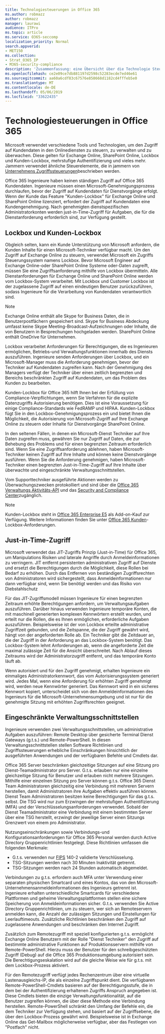 ```yaml
---
title: Technologiesteuerungen in Office 365
ms.author: robmazz
author: robmazz
manager: laurawi
audience: ITPro
ms.topic: article
ms.service: O365-seccomp
localization_priority: Normal
search.appverid:
- MET150
ms.collection:
- Strat_O365_IP
- M365-security-compliance
description: 'Zusammenfassung: eine Übersicht über die Technologie Steuerungsmethoden von Microsoft für Office 365.'
ms.openlocfilehash: ce2e09ce7db881197d2598c52283ecde7ed46e61
ms.sourcegitcommit: aa60a6cdf83c67576e858668d1182cd4fffeb5e0
ms.translationtype: MT
ms.contentlocale: de-DE
ms.lasthandoff: 05/06/2019
ms.locfileid: "33622435"
---
```

# <a name="office-365-technology-controls"></a>Technologiesteuerungen in Office 365 

Microsoft verwendet verschiedene Tools und Technologien, um den Zugriff auf Kundendaten in den Onlinediensten zu steuern, zu verwalten und zu überwachen. Diese gelten für Exchange Online, SharePoint Online, Lockbox und Kunden-Lockbox, mehrstufige Authentifizierung und vieles mehr. Jammern verwendet ähnliche Steuerelemente, die in jammern von [Unternehmens Zugriffssteuerungen](office-365-yammer-enterprise-access-controls.md)beschrieben werden.

Office 365 Ingenieure haben keinen ständigen Zugriff auf Office 365 Kundendaten. Ingenieure müssen einen Microsoft-Genehmigungsprozess durchlaufen, bevor der Zugriff auf Kundendaten für Dienstvorgänge erfolgt. Wenn der Kunde das Feature "Kunden-Lockbox" für Exchange Online und SharePoint Online lizenziert, erfordert der Zugriff auf Kundendaten eine Kundengenehmigung. Nach genehmigten dienstspezifischen Administratorkonten werden just-in-Time-Zugriff für Aufgaben, die für die Dienstanforderung erforderlich sind, zur Verfügung gestellt.

## <a name="lockbox-and-customer-lockbox"></a>Lockbox und Kunden-Lockbox

Obgleich selten, kann ein Kunde Unterstützung von Microsoft anfordern, die Kunden Inhalte für einen Microsoft-Techniker verfügbar macht. Um den Zugriff auf Exchange Online zu steuern, verwendet Microsoft ein Zugriffs Steuerungssystem namens Lockbox. Bevor Microsoft Engineer auf Exchange Online-oder SharePoint Online Systeme oder-Daten zugreift, müssen Sie eine Zugriffsanforderung mithilfe von Lockbox übermitteln. Alle Dienstanforderungen für Exchange Online und SharePoint Online werden vom Lockbox-System verarbeitet. Mit Lockbox und Customer Lockbox ist der zugelassene Zugriff auf einen eindeutigen Benutzer zurückzuführen, sodass Ingenieure für die Verarbeitung von Kundendaten verantwortlich sind.

> [!NOTE]
> Exchange Online enthält alle Skype for Business Daten, die in Benutzerpostfächern gespeichert sind. Skype for Business Abdeckung umfasst keine Skype Meeting-Broadcast-Aufzeichnungen oder Inhalte, die von Benutzern in Besprechungen hochgeladen werden. SharePoint Online enthält OneDrive für Unternehmen.

Lockbox verarbeitet Anforderungen für Berechtigungen, die es Ingenieuren ermöglichen, Betriebs-und Verwaltungsfunktionen innerhalb des Diensts auszuführen. Ingenieure senden Anforderungen über Lockbox, und ein Microsoft-Manager muss die Anforderung genehmigen, bevor der Techniker auf Kundendaten zugreifen kann. Nach der Genehmigung des Managers verfügt der Techniker über einen zeitlich begrenzten und Bereichs beschränkten Zugriff auf Kundendaten, um das Problem des Kunden zu bearbeiten.

Kunden-Lockbox für Office 365 hilft Ihnen bei der Erfüllung von Compliance-Verpflichtungen, wenn Sie Verfahren für die explizite Datenzugriffs Autorisierung benötigen. Dies ist eine Voraussetzung für einige Compliance-Standards wie FedRAMP und HIPAA. Kunden-Lockbox fügt Sie in den Lockbox-Genehmigungsprozess ein und bietet Ihnen die Möglichkeit, die Autorisierung von Microsoft-Zugriff auf Ihre Exchange Online zu steuern oder Inhalte für Dienstvorgänge SharePoint Online.

In den seltenen Fällen, in denen ein Microsoft-Dienst Techniker auf Ihre Daten zugreifen muss, gewähren Sie nur Zugriff auf Daten, die zur Behebung des Problems und für einen begrenzten Zeitraum erforderlich sind. Wenn Sie eine Zugriffsanforderung ablehnen, haben Microsoft-Techniker keinen Zugriff auf Ihre Inhalte und können keine Dienstvorgänge ausführen. Wenn Sie die Anforderung genehmigen, haben Microsoft-Techniker einen begrenzten Just-in-Time-Zugriff auf Ihre Inhalte über überwachte und eingeschränkte Verwaltungsschnittstellen.

Vom Supporttechniker ausgeführte Aktionen werden zu Überwachungszwecken protokolliert und sind über die [Office 365 Verwaltungs Aktivitäts-API](https://msdn.microsoft.com/library/office/dn707383.aspx) und das [Security and Compliance Center](http://protection.office.com/)zugänglich.

>[!NOTE]
> Kunden-Lockbox steht in [Office 365 Enterprise E5](https://products.office.com/business/office-365-enterprise-e5-business-software) als Add-on-Kauf zur Verfügung. Weitere Informationen finden Sie unter [Office 365 Kunden](https://support.office.com/article/Office-365-Customer-Lockbox-Requests-36f9cdd1-e64c-421b-a7e4-4a54d16440a2)-Lockbox-Anforderungen.

## <a name="just-in-time-access"></a>Just-in-Time-Zugriff

Microsoft verwendet das JIT-Zugriffs Prinzip (Just-in-Time) für Office 365, um Manipulations Risiken und laterale Angriffe durch Anmeldeinformationen zu verringern. JIT entfernt persistenten administrativen Zugriff auf Dienste und ersetzt die Berechtigungen durch die Möglichkeit, diese Rollen bei Bedarf zu erhöhen. Durch das Entfernen von beständigen Zugriffsrechten von Administratoren wird sichergestellt, dass Anmeldeinformationen nur dann verfügbar sind, wenn Sie benötigt werden und das Risiko von Diebstahlschutz

Für das JIT-Zugriffsmodell müssen Ingenieure für einen begrenzten Zeitraum erhöhte Berechtigungen anfordern, um Verwaltungsaufgaben auszuführen. Darüber hinaus verwenden Ingenieure temporäre Konten, die mit maschinell generierten komplexen Kennwörtern erstellt wurden, und erteilt nur die Rollen, die es Ihnen ermöglichen, erforderliche Aufgaben auszuführen. Beispielsweise ist der von Lockbox erteilte administrative Zugriffzeit gebunden, und die Zeitspanne, die der Zugriff gewährt wird, hängt von der angeforderten Rolle ab. Ein Techniker gibt die Zeitdauer an, die der Zugriff in der Anforderung an das Lockbox-System benötigt. Das Lockbox-System lehnt Anforderungen ab, wenn die angeforderte Zeit die maximal zulässige Zeit für die Ansicht überschreitet. Nach Ablauf dieses Zeitraums wird der Administratorzugriff entfernt, und das temporäre Konto läuft ab.

Wenn autorisiert und für den Zugriff genehmigt, erhalten Ingenieure ein einmaliges Administratorkennwort, das vom Autorisierungssystem generiert wird. Jedes Mal, wenn eine Anforderung für erhöhten Zugriff genehmigt wird, werden neue Kennwörter generiert. Das Kennwort wird in ein sicheres Kennwort kopiert, unterscheidet sich von den Anmeldeinformationen des Ingenieurs für die Microsoft-Unternehmensumgebung und ist nur für die genehmigte Sitzung mit erhöhten Zugriffsrechten geeignet.

## <a name="constrained-management-interfaces"></a>Eingeschränkte Verwaltungsschnittstellen

Ingenieure verwenden zwei Verwaltungsschnittstellen, um administrative Aufgaben auszuführen: Remote Desktop über gesicherte Terminal Dienst Gateways (g.t.s.) und Remote-PowerShell. In diesen Verwaltungsschnittstellen stellen Software Richtlinien und Zugriffssteuerungen erhebliche Einschränkungen hinsichtlich der ausgeführten Anwendungen und der verfügbaren Befehle und Cmdlets dar.

Office 365 Server beschränken gleichzeitige Sitzungen auf eine Sitzung pro Dienst-Teamadministrator pro Server. G.t.s. erlauben nur eine einzelne gleichzeitige Sitzung für Benutzer und erlauben nicht mehrere Sitzungen. Mithilfe einer einzelnen Sitzung pro Server können g.t.s. Office 365 Dienst Team Administratoren gleichzeitig eine Verbindung mit mehreren Servern herstellen, damit Administratoren ihre Aufgaben effektiv ausführen können. Dienst Team Administratoren besitzen keine Berechtigungen für das g.t.s. selbst. Die TSG wird nur zum Erzwingen der mehrstufigen Authentifizierung (MFA) und der Verschlüsselungsanforderungen verwendet. Sobald der Dienst Teamadministrator eine Verbindung mit einem bestimmten Server über eine TSG herstellt, erzwingt der jeweilige Server einen Sitzungs Grenzwert von einem pro Administrator.

Nutzungseinschränkungen sowie Verbindungs-und Konfigurationsanforderungen für Office 365 Personal werden durch Active Directory Gruppenrichtlinien festgelegt. Diese Richtlinien umfassen die folgenden Merkmale:

- G.t.s. verwenden nur [FIPS](https://www.microsoft.com/en-us/TrustCenter/Compliance/FIPS) 140-2 validierte Verschlüsselung.
- TSG-Sitzungen werden nach 30 Minuten Inaktivität getrennt.
- TSG-Sitzungen werden nach 24 Stunden automatisch abgemeldet.

Verbindungen zu g.t.s. erfordern auch MFA unter Verwendung einer separaten physischen Smartcard und eines Kontos, das von den Microsoft-Unternehmensanmeldeinformationen des Ingenieurs getrennt ist. Ingenieure erhalten unterschiedliche Smartcards für verschiedene Plattformen und geheime Verwaltungsplattformen stellen eine sichere Speicherung von Anmeldeinformationen sicher. G.t.s. verwenden Sie Active Directory Gruppenrichtlinien, um zu steuern, wer sich an Remoteservern anmelden kann, die Anzahl der zulässigen Sitzungen und Einstellungen für Leerlauftimeouts. Zusätzliche Richtlinien beschränken den Zugriff auf zugelassene Anwendungen und beschränken den Internet Zugriff.

Zusätzlich zum Remotezugriff mit speziell konfigurierten g.t.s. ermöglicht Exchange Online Benutzern mit der Rolle "Dienst Techniker" den Zugriff auf bestimmte administrative Funktionen auf Produktionsservern mithilfe von Remote-PowerShell. Hierzu muss der Benutzer für den schreibgeschützten Zugriff (Debug) auf die Office 365 Produktionsumgebung autorisiert sein. Die Berechtigungseskalation wird auf die gleiche Weise wie für g.t.s. mit dem Lockbox-Prozess aktiviert.

Für den Remotezugriff verfügt jedes Rechenzentrum über eine virtuelle Lastenausgleichs-IP, die als einzelne Zugriffspunkt dient. Die verfügbaren Remote-PowerShell-Cmdlets basieren auf der Berechtigungsstufe, die in dem bei der Authentifizierung erhaltenen Zugriffs Anspruch angegeben ist. Diese Cmdlets bieten die einzige Verwaltungsfunktionalität, auf die Benutzer zugreifen können, die über diese Methode eine Verbindung herstellen. Remote-PowerShell schränkt den Umfang der Befehle ein, die dem Techniker zur Verfügung stehen, und basiert auf der Zugriffsebene, die über den Lockbox-Prozess gewährt wird. Beispielsweise ist in Exchange Online das Get-Mailbox möglicherweise verfügbar, aber das Festlegen von "Postfach" nicht.
